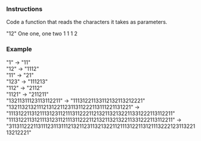 ### Instructions

Code a function that reads the characters it takes as parameters.

"12"
One one, one two
1 1 1 2

### Example

"1" -> "11"\
"12" -> "1112"\
"11" -> "21"\
"123" -> "111213"\
"112" -> "2112"\
"1121" -> "211211"\
"13211311123113112211" -> "11131221133112132113212221"\
"1321132132111213122112311311222113111221131221" -> "11131221131211131231121113112221121321132132211331222113112211"\
"11131221131211131231121113112221121321132132211331222113112211" -> "311311222113111231131112132112311321322112111312211312111322212311322113212221"


